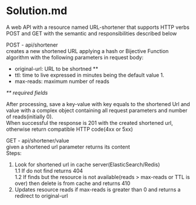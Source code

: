 # Solution.md
A web API with a resource named URL-shortener that supports HTTP verbs POST and GET with the semantic and responsibilities described below

POST - api/shortener  
creates a new shortened URL applying a hash or Bijective Function algorithm with the following parameters in request body:
* original-url: URL to be shortned **
* ttl: time to live expressed in minutes being the default value 1.
* max-reads: maximum number of reads  

_** required fields_

After processing, save a key-value with key equals to the shortened Url and value with a complex object containing all request parameters and number of reads(initially 0).  
When successful the response is 201 with the created shortened url, otherwise return compatible HTTP code(4xx or 5xx)  

GET - api/shortener/value  
given a shortened url parameter returns its content  
Steps:  
1. Look for shortened url in cache server(ElasticSearch/Redis)  
    1.1 If do not find returns 404  
    1.2 If finds but the resource is not available(reads > max-reads or TTL is over) then delete is from cache and returns 410  
2. Updates resource reads if max-reads is greater than 0 and returns a redirect to original-url  
